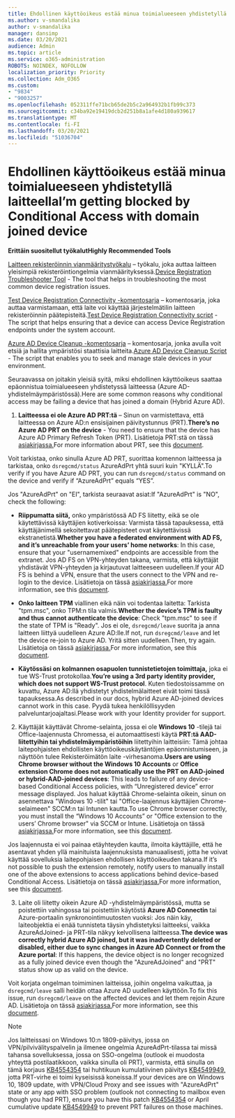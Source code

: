 ```yaml
---
title: Ehdollinen käyttöoikeus estää minua toimialueeseen yhdistetyllä laitteella
ms.author: v-smandalika
author: v-smandalika
manager: dansimp
ms.date: 03/20/2021
audience: Admin
ms.topic: article
ms.service: o365-administration
ROBOTS: NOINDEX, NOFOLLOW
localization_priority: Priority
ms.collection: Adm_O365
ms.custom:
- "9834"
- "9003257"
ms.openlocfilehash: 052311ffe71bcb65de2b5c2a964932b1fb99c373
ms.sourcegitcommit: c34ba92e19419dcb2d251b8a1afe4d180a939617
ms.translationtype: MT
ms.contentlocale: fi-FI
ms.lasthandoff: 03/20/2021
ms.locfileid: "51036704"
---
```

# <a name="im-getting-blocked-by-conditional-access-with-domain-joined-device"></a><span data-ttu-id="aa30b-102">Ehdollinen käyttöoikeus estää minua toimialueeseen yhdistetyllä laitteella</span><span class="sxs-lookup"><span data-stu-id="aa30b-102">I’m getting blocked by Conditional Access with domain joined device</span></span>

<span data-ttu-id="aa30b-103">**Erittäin suositellut työkalut**</span><span class="sxs-lookup"><span data-stu-id="aa30b-103">**Highly Recommended Tools**</span></span>

<span data-ttu-id="aa30b-104">[Laitteen rekisteröinnin vianmääritystyökalu](https://docs.microsoft.com/samples/azure-samples/dsregtool/dsregtool/) – työkalu, joka auttaa laitteen yleisimpiä rekisteröintiongelmia vianmäärityksessä.</span><span class="sxs-lookup"><span data-stu-id="aa30b-104">[Device Registration Troubleshooter Tool](https://docs.microsoft.com/samples/azure-samples/dsregtool/dsregtool/) - The tool that helps in troubleshooting the most common device registration issues.</span></span>

<span data-ttu-id="aa30b-105">[Test Device Registration Connectivity -komentosarja](https://docs.microsoft.com/samples/azure-samples/testdeviceregconnectivity/testdeviceregconnectivity/) – komentosarja, joka auttaa varmistamaan, että laite voi käyttää järjestelmätilin laitteen rekisteröinnin päätepisteitä.</span><span class="sxs-lookup"><span data-stu-id="aa30b-105">[Test Device Registration Connectivity script](https://docs.microsoft.com/samples/azure-samples/testdeviceregconnectivity/testdeviceregconnectivity/) - The script that helps ensuring that a device can access Device Registration endpoints under the system account.</span></span>

<span data-ttu-id="aa30b-106">[Azure AD Device Cleanup -komentosarja](https://github.com/mzmaili/AzureADDeviceCleanup) – komentosarja, jonka avulla voit etsiä ja hallita ympäristösi staattisia laitteita.</span><span class="sxs-lookup"><span data-stu-id="aa30b-106">[Azure AD Device Cleanup Script](https://github.com/mzmaili/AzureADDeviceCleanup) - The script that enables you to seek and manage stale devices in your environment.</span></span>

<span data-ttu-id="aa30b-107">Seuraavassa on joitakin yleisiä syitä, miksi ehdollinen käyttöoikeus saattaa epäonnistua toimialueeseen yhdistetyssä laitteessa (Azure AD-yhdistelmäympäristössä).</span><span class="sxs-lookup"><span data-stu-id="aa30b-107">Here are some common reasons why conditional access may be failing a device that has joined a domain (Hybrid Azure AD).</span></span>

1. <span data-ttu-id="aa30b-108">**Laitteessa ei ole Azure AD PRT:tä** – Sinun on varmistettava, että laitteessa on Azure AD:n ensisijainen päivitystunnus (PRT).</span><span class="sxs-lookup"><span data-stu-id="aa30b-108">**There’s no Azure AD PRT on the device** - You need to ensure that the device has Azure AD Primary Refresh Token (PRT).</span></span> <span data-ttu-id="aa30b-109">Lisätietoja PRT:stä on tässä [asiakirjassa.](https://docs.microsoft.com/azure/active-directory/devices/concept-primary-refresh-token)</span><span class="sxs-lookup"><span data-stu-id="aa30b-109">For more information about PRT, see this [document](https://docs.microsoft.com/azure/active-directory/devices/concept-primary-refresh-token).</span></span>

<span data-ttu-id="aa30b-110">Voit tarkistaa, onko sinulla Azure AD PRT, suorittaa komennon laitteessa ja tarkistaa, onko `dsregcmd/status` AzureAdPrt yhtä suuri kuin "KYLLÄ".</span><span class="sxs-lookup"><span data-stu-id="aa30b-110">To verify if you have Azure AD PRT, you can run `dsregcmd/status` command on the device and verify if “AzureAdPrt” equals “YES”.</span></span>

<span data-ttu-id="aa30b-111">Jos "AzureAdPrt" on "EI", tarkista seuraavat asiat:</span><span class="sxs-lookup"><span data-stu-id="aa30b-111">If "AzureAdPrt" is "NO", check the following:</span></span>

- <span data-ttu-id="aa30b-112">**Riippumatta siitä,** onko ympäristössä AD FS liitetty, eikä se ole käytettävissä käyttäjien kotiverkoissa: Varmista tässä tapauksessa, että käyttäjänimellä sekoitettavat päätepisteet ovat käytettävissä ekstranetistä.</span><span class="sxs-lookup"><span data-stu-id="aa30b-112">**Whether you have a federated environment with AD FS, and it’s unreachable from your users’ home networks**: In this case, ensure that your "usernamemixed" endpoints are accessible from the extranet.</span></span> <span data-ttu-id="aa30b-113">Jos AD FS on VPN-yhteyden takana, varmista, että käyttäjät yhdistävät VPN-yhteyden ja kirjautuvat laitteeseen uudelleen.</span><span class="sxs-lookup"><span data-stu-id="aa30b-113">If your AD FS is behind a VPN, ensure that the users connect to the VPN and re-login to the device.</span></span> <span data-ttu-id="aa30b-114">Lisätietoja on tässä [asiakirjassa.](https://docs.microsoft.com/azure/active-directory/devices/hybrid-azuread-join-federated-domains)</span><span class="sxs-lookup"><span data-stu-id="aa30b-114">For more information, see this [document](https://docs.microsoft.com/azure/active-directory/devices/hybrid-azuread-join-federated-domains).</span></span>

- <span data-ttu-id="aa30b-115">**Onko laitteen TPM** viallinen eikä näin voi todentaa laitetta: Tarkista "tpm.msc", onko TPM:n tila valmis.</span><span class="sxs-lookup"><span data-stu-id="aa30b-115">**Whether the device’s TPM is faulty and thus cannot authenticate the device**: Check "tpm.msc" to see if the state of TPM is "Ready".</span></span> <span data-ttu-id="aa30b-116">Jos ei ole, `dsregcmd/leave` suorita ja anna laitteen liittyä uudelleen Azure AD:lle.</span><span class="sxs-lookup"><span data-stu-id="aa30b-116">If not, run `dsregcmd/leave` and let the device re-join to Azure AD.</span></span> <span data-ttu-id="aa30b-117">Yritä sitten uudelleen.</span><span class="sxs-lookup"><span data-stu-id="aa30b-117">Then, try again.</span></span> <span data-ttu-id="aa30b-118">Lisätietoja on tässä [asiakirjassa.](https://docs.microsoft.com/azure/active-directory/devices/troubleshoot-device-dsregcmd#sso-state)</span><span class="sxs-lookup"><span data-stu-id="aa30b-118">For more information, see this [document](https://docs.microsoft.com/azure/active-directory/devices/troubleshoot-device-dsregcmd#sso-state).</span></span>

- <span data-ttu-id="aa30b-119">**Käytössäsi on kolmannen osapuolen tunnistetietojen toimittaja,** joka ei tue WS-Trust protokollaa.</span><span class="sxs-lookup"><span data-stu-id="aa30b-119">**You’re using a 3rd party identity provider, which does not support WS-Trust protocol**.</span></span> <span data-ttu-id="aa30b-120">Kuten tiedostoissamme on kuvattu, Azure AD:llä yhdistetyt yhdistelmälaitteet eivät toimi tässä tapauksessa.</span><span class="sxs-lookup"><span data-stu-id="aa30b-120">As described in our docs, hybrid Azure AD-joined devices cannot work in this case.</span></span> <span data-ttu-id="aa30b-121">Pyydä tukea henkilöllisyyden palveluntarjoajaltasi.</span><span class="sxs-lookup"><span data-stu-id="aa30b-121">Please work with your Identity provider for support.</span></span>

2. <span data-ttu-id="aa30b-122">Käyttäjät käyttävät Chrome-selainta, jossa ei ole **Windows 10** -tilejä tai Office-laajennusta Chromessa, ei automaattisesti käytä **PRT:tä AAD-liitettyihin tai yhdistelmäympäristöihin** liitettyihin laitteisiin: Tämä johtaa laitepohjaisten ehdollisten käyttöoikeuskäytäntöjen epäonnistumiseen, ja näyttöön tulee Rekisteröimätön laite -virhesanoma.</span><span class="sxs-lookup"><span data-stu-id="aa30b-122">**Users are using Chrome browser without the Windows 10 Accounts** or **Office extension Chrome does not automatically use the PRT on AAD-joined or hybrid-AAD-joined devices**: This leads to failure of any device-based Conditional Access policies, with “Unregistered device” error message displayed.</span></span> <span data-ttu-id="aa30b-123">Jos haluat käyttää Chrome-selainta oikein, sinun on asennettava "Windows 10 -tilit" tai "Office-laajennus käyttäjien Chrome-selaimeen" SCCM:n tai Intunen kautta.</span><span class="sxs-lookup"><span data-stu-id="aa30b-123">To use Chrome browser correctly, you must install the “Windows 10 Accounts” or "Office extension to the users’ Chrome browser" via SCCM or Intune.</span></span> <span data-ttu-id="aa30b-124">Lisätietoja on tässä [asiakirjassa.](https://docs.microsoft.com/azure/active-directory/conditional-access/concept-conditional-access-conditions#chrome-support)</span><span class="sxs-lookup"><span data-stu-id="aa30b-124">For more information, see this [document](https://docs.microsoft.com/azure/active-directory/conditional-access/concept-conditional-access-conditions#chrome-support).</span></span>

<span data-ttu-id="aa30b-125">Jos laajennusta ei voi painaa etäyhteyden kautta, ilmoita käyttäjille, että he asentavat yhden yllä mainituista laajennuksista manuaalisesti, jotta he voivat käyttää sovelluksia laitepohjaisen ehdollisen käyttöoikeuden takana.</span><span class="sxs-lookup"><span data-stu-id="aa30b-125">If it’s not possible to push the extension remotely, notify users to manually install one of the above extensions to access applications behind device-based Conditional Access.</span></span> <span data-ttu-id="aa30b-126">Lisätietoja on tässä [asiakirjassa.](https://docs.microsoft.com/azure/active-directory/conditional-access/require-managed-devices#prerequisites)</span><span class="sxs-lookup"><span data-stu-id="aa30b-126">For more information, see this [document](https://docs.microsoft.com/azure/active-directory/conditional-access/require-managed-devices#prerequisites).</span></span>

3. <span data-ttu-id="aa30b-127">Laite oli liitetty oikein Azure AD -yhdistelmäympäristössä, mutta se poistettiin vahingossa tai poistettiin käytöstä **Azure AD Connectin** tai Azure-portaalin synkronointimuutosten vuoksi: Jos näin käy, laiteobjektia ei enää tunnisteta täysin yhdistetyksi laitteeksi, vaikka AzureAdJoined- ja PRT-tila näkyy kelvollisena laitteessa.</span><span class="sxs-lookup"><span data-stu-id="aa30b-127">**The device was correctly hybrid Azure AD joined, but it was inadvertently deleted or disabled, either due to sync changes in Azure AD Connect or from the Azure portal**: If this happens, the device object is no longer recognized as a fully joined device even though the "AzureAdJoined" and "PRT" status show up as valid on the device.</span></span>

<span data-ttu-id="aa30b-128">Voit korjata ongelman toimiminen laitteissa, joihin ongelma vaikuttaa, ja `dsregcmd/leave` salli heidän ottaa Azure AD uudelleen käyttöön.</span><span class="sxs-lookup"><span data-stu-id="aa30b-128">To fix this issue, run `dsregcmd/leave` on the affected devices and let them rejoin Azure AD.</span></span> <span data-ttu-id="aa30b-129">Lisätietoja on tässä [asiakirjassa.](https://docs.microsoft.com/azure/active-directory/devices/faq#q-why-do-my-users-see-an-error-message-saying-your-organization-has-deleted-the-device-or-your-organization-has-disabled-the-device-on-their-windows-10-devices)</span><span class="sxs-lookup"><span data-stu-id="aa30b-129">For more information, see this [document](https://docs.microsoft.com/azure/active-directory/devices/faq#q-why-do-my-users-see-an-error-message-saying-your-organization-has-deleted-the-device-or-your-organization-has-disabled-the-device-on-their-windows-10-devices).</span></span>

> [!NOTE]
> <span data-ttu-id="aa30b-130">Jos laitteissasi on Windows 10:n 1809-päivitys, jossa on VPN/pilvivälityspalvelin ja ilmenee ongelmia AzureAdPrt-tilassa tai missä tahansa sovelluksessa, jossa on SSO-ongelma (outlook ei muodosta yhteyttä postilaatikkoon, vaikka sinulla oli PRT), varmista, että sinulla on tämä korjaus [KB4554354](https://support.microsoft.com/topic/march-30-2020-kb4554354-os-build-17763-1132-deaba49b-4b29-55b9-caee-3e2d87dd75a2) tai huhtikuun kumulatiivinen päivitys [KB4549949,](https://support.microsoft.com/topic/april-14-2020-kb4549949-os-build-17763-1158-76d9a3af-b20b-8996-bd4d-7b50c505fda6) jotta PRT-virhe ei toimi kyseisissä koneissa.</span><span class="sxs-lookup"><span data-stu-id="aa30b-130">If your devices are on Windows 10, 1809 update, with VPN/Cloud Proxy and see issues with "AzureAdPrt" state or any app with SSO problem (outlook not connecting to mailbox even though you had PRT), ensure you have this patch [KB4554354](https://support.microsoft.com/topic/march-30-2020-kb4554354-os-build-17763-1132-deaba49b-4b29-55b9-caee-3e2d87dd75a2) or April cumulative update [KB4549949](https://support.microsoft.com/topic/april-14-2020-kb4549949-os-build-17763-1158-76d9a3af-b20b-8996-bd4d-7b50c505fda6) to prevent PRT failures on those machines.</span></span>


















